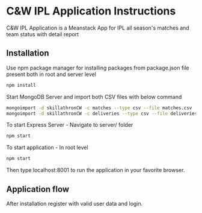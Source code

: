 # C&W IPL Application Instructions

C&W IPL Application is a Meanstack App for IPL all season's matches and team status with detail report

## Installation

Use npm package manager for installing packages from package.json file present both in root and server level

```bash
npm install
```

Start MongoDB Server and import both CSV files with below command

```bash
mongoimport -d skillathronCW -c matches --type csv --file matches.csv --headerline
mongoimport -d skillathronCW -c deliveries --type csv --file deliveries.csv --headerline
```

To start Express Server - Navigate to server/ folder

```bash
npm start
```

To start application - In root level

```bash
npm start
```
Then type localhost:8001 to run the application in your favorite browser.

## Application flow

After installation register with valid user data and login.


